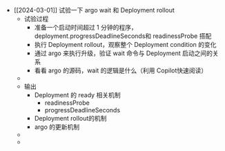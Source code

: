 - [[2024-03-01]] 试验一下 argo wait 和 Deployment rollout
	- 试验过程
		- 准备一个启动时间超过 1 分钟的程序，deployment.progressDeadlineSeconds和 readinessProbe 搭配
		- 执行 Deployment rollout，观察整个 Deployment condition 的变化
		- 通过 argo 来执行升级，验证 wait 命令与 Deployment 启动之间的关系
		- 看看 argo 的源码，wait 的逻辑是什么（利用 Copilot快速阅读）
	-
	- 输出
		- Deployment 的 ready 相关机制
			- readinessProbe
			- progressDeadlineSeconds
		- Deployment rollout的机制
		- argo 的更新机制
	-
	-